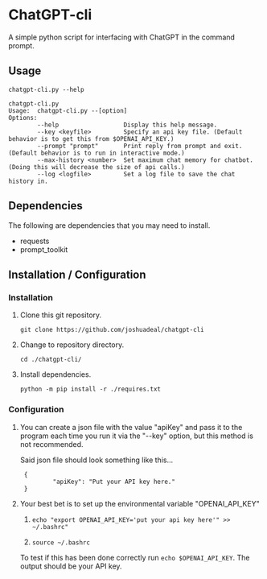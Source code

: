# ChatGPT-cli
A simple python script for interfacing with ChatGPT in the command prompt.

## Usage
`chatgpt-cli.py --help`

    chatgpt-cli.py
    Usage:  chatgpt-cli.py --[option]
    Options:
            --help                  Display this help message.
            --key <keyfile>         Specify an api key file. (Default behavior is to get this from $OPENAI_API_KEY.)
            --prompt "prompt"       Print reply from prompt and exit. (Default behavior is to run in interactive mode.)
            --max-history <number>  Set maximum chat memory for chatbot. (Doing this will decrease the size of api calls.)
            --log <logfile>         Set a log file to save the chat history in.

## Dependencies
The following are dependencies that you may need to install.
- requests
- prompt_toolkit

## Installation / Configuration
### Installation
1. Clone this git repository.

	`git clone https://github.com/joshuadeal/chatgpt-cli`

1. Change to repository directory.

	`cd ./chatgpt-cli/`

1. Install dependencies.

	`python -m pip install -r ./requires.txt`

### Configuration
1. You can create a json file with the value "apiKey" and pass it to the program each time you run it via the "--key" option, but this method is not recommended.

	Said json file should look something like this...
        
        {
                "apiKey": "Put your API key here."
        }
 
1. Your best bet is to set up the environmental variable "OPENAI_API_KEY"

   1. `echo "export OPENAI_API_KEY='put your api key here'" >> ~/.bashrc"`

   1. `source ~/.bashrc`

	To test if this has been done correctly run ```echo $OPENAI_API_KEY```. The output should be your API key.
